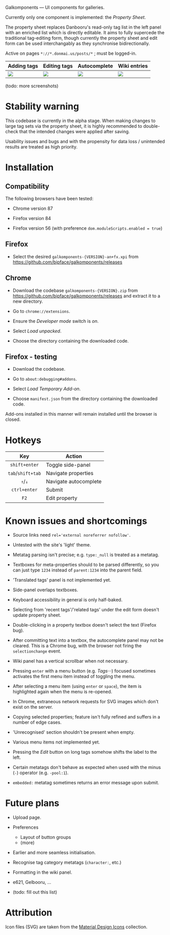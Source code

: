 Galkomponents — UI components for galleries.

Currently only one component is implemented: the *Property Sheet*.

The property sheet replaces Danbooru's read-only tag list in the left panel with an enriched list
which is directly editable. It aims to fully supercede the traditional tag-editing form,
though currently the property sheet and edit form can be used interchangably as they
synchronise bidirectionally.

Active on pages `*://*.donmai.us/posts/*` ; must be logged-in.

Adding tags | Editing tags | Autocomplete | Wiki entries
--- | --- | --- | ---
![][demo tagging a] | ![][demo tagging b] | ![][demo autocmpl a] | ![][demo wiki a]

(todo: more screenshots)

# Stability warning

This codebase is currently in the alpha stage. When making changes to large tag sets
via the property sheet, it is highly recommended to double-check that the intended changes
were applied after saving.

Usability issues and bugs and with the propensity for data loss / unintended results
are treated as high priority.

# Installation

## Compatibility

The following browsers have been tested:

- Chrome version 87

- Firefox version 84

- Firefox version 56 (with preference `dom.moduleScripts.enabled = true`)

## Firefox

- Select the desired `galkomponents-{VERSION}-an+fx.xpi`
from https://github.com/bipface/galkomponents/releases

## Chrome

- Download the codebase `galkomponents-{VERSION}.zip`
from https://github.com/bipface/galkomponents/releases
and extract it to a new directory.

- Go to `chrome://extensions`.

- Ensure the *Developer mode* switch is *on*.

- Select *Load unpacked*.

- Choose the directory containing the downloaded code.

## Firefox - testing

- Download the codebase.

- Go to `about:debugging#addons`.

- Select *Load Temporary Add-on*.

- Choose `manifest.json` from the directory containing the downloaded code.

Add-ons installed in this manner will remain installed until the browser is closed.

# Hotkeys

Key | Action
:---: | ---
`shift+enter` | Toggle side-panel
`tab`/`shift+tab` | Navigate properties
`↑`/`↓` | Navigate autocomplete
`ctrl+enter` | Submit
`F2` | Edit property

# Known issues and shortcomings

- Source links need `rel='external noreferrer nofollow'`.

- Untested with the site's 'light' theme.

- Metatag parsing isn't precise; e.g. `type:_null` is treated as a metatag.

- Textboxes for meta-properties should to be parsed differently,
so you can just type `1234` instead of `parent:1234` into the parent field.

- 'Translated tags' panel is not implemented yet.

- Side-panel overlaps textboxes.

- Keyboard accessibility in general is only half-baked.

- Selecting from 'recent tags'/'related tags' under the edit form
doesn't update property sheet.

- Double-clicking in a property textbox doesn't select the text (Firefox bug).

- After committing text into a textbox, the autocomplete panel may not be cleared.
This is a Chrome bug, with the browser not firing the `selectionchange` event.

- Wiki panel has a vertical scrollbar when not necessary.

- Pressing `enter` with a menu button (e.g. *Tags···*) focused sometimes
activates the first menu item instead of toggling the menu.

- After selecting a menu item (using `enter` or `space`),
the item is highlighted again when the menu is re-opened.

- In Chrome, extraneous network requests for SVG images which don't exist on the server.

- Copying selected properties; feature isn't fully refined and suffers in a number of edge cases.

- 'Unrecognised' section shouldn't be present when empty.

- Various menu items not implemented yet.

- Pressing the *Edit* button on long tags somehow shifts the label to the left.

- Certain metatags don't behave as expected when used with
the minus (`-`) operator (e.g. `-pool:1`).

- `embedded:` metatag sometimes returns an error message upon submit.

# Future plans

- Upload page.

- Preferences
	- Layout of button groups
	- (more)

- Earlier and more seamless initialisation.

- Recognise tag category metatags (`character:`, etc.)

- Formatting in the wiki panel.

- e621, Gelbooru, …

- (todo: fill out this list)

# Attribution

Icon files (SVG) are taken from the [Material Design Icons](https://materialdesignicons.com/) collection.

[demo tagging a]: https://i.imgur.com/iamexoR.gif
[demo tagging b]: https://i.imgur.com/fC0PkhU.gif
[demo autocmpl a]: https://i.imgur.com/W2a7dV2.gif
[demo wiki a]: https://i.imgur.com/bfd6MZG.gif
